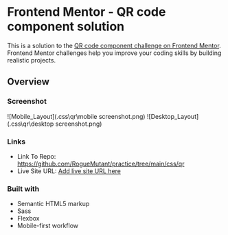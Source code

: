 # Frontend Mentor - QR code component solution

This is a solution to the [QR code component challenge on Frontend Mentor](https://www.frontendmentor.io/challenges/qr-code-component-iux_sIO_H). Frontend Mentor challenges help you improve your coding skills by building realistic projects.

## Overview

### Screenshot

![Mobile_Layout](.css\qr\mobile screenshot.png)
![Desktop_Layout](.css\qr\desktop screenshot.png)

### Links

- Link To Repo: https://github.com/RogueMutant/practice/tree/main/css/qr
- Live Site URL: [Add live site URL here](https://your-live-site-url.com)

### Built with

- Semantic HTML5 markup
- Sass
- Flexbox
- Mobile-first workflow
